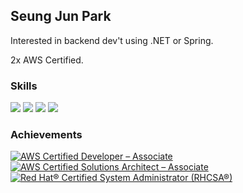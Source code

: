 ## Seung Jun Park

Interested in backend dev't using .NET or Spring.

2x AWS Certified.




### Skills
<img src="https://img.shields.io/badge/.NET-512BD4?style=flat-square&logo=.NET&logoColor=white"/> <img src="https://img.shields.io/badge/Spring-6DB33F?style=flat-square&logo=Spring&logoColor=white"/> <img src="https://img.shields.io/badge/Amazon AWS-232F3E?style=flat-square&logo=Amazon AWS&logoColor=FF9900"/> <img src="https://img.shields.io/badge/Oracle-F80000?style=flat-square&logo=Oracle&logoColor=whit"/>

### Achievements
<!--START_SECTION:badges-->

[![AWS Certified Developer – Associate](https://images.credly.com/size/100x100/images/b9feab85-1a43-4f6c-99a5-631b88d5461b/image.png)](http://www.credly.com/badges/4f1dc234-d417-4b82-ad1b-0855b3169286 "AWS Certified Developer – Associate")
[![AWS Certified Solutions Architect – Associate](https://images.credly.com/size/100x100/images/0e284c3f-5164-4b21-8660-0d84737941bc/image.png)](http://www.credly.com/badges/5b4c916d-0722-4aba-8164-5252071a7dcf "AWS Certified Solutions Architect – Associate")
[![Red Hat® Certified System Administrator (RHCSA®)](https://images.credly.com/size/100x100/images/572de0ba-2c59-4816-a59d-b0e1687e45ee/image.png)](http://www.credly.com/badges/c8fe3c6e-3372-4349-9db6-70a976f48086 "Red Hat® Certified System Administrator (RHCSA®)")
<!--END_SECTION:badges-->


